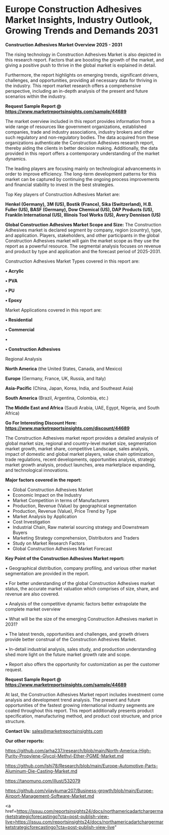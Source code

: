 # Europe Construction Adhesives Market Insights, Industry Outlook, Growing Trends and Demands 2031

<Strong> Construction Adhesives Market Overview 2025 - 2031</strong>

The rising technology in Construction Adhesives Market is also depicted in this research report. Factors that are boosting the growth of the market, and giving a positive push to thrive in the global market is explained in detail.

Furthermore, the report highlights on emerging trends, significant drivers, challenges, and opportunities, providing all necessary data for thriving in the industry. This report market research offers a comprehensive perspective, including an in-depth analysis of the present and future scenarios within the industry.

<strong>Request Sample Report @ <a href=https://www.marketreportsinsights.com/sample/44689>https://www.marketreportsinsights.com/sample/44689</a></strong>

The market overview included in this report provides information from a wide range of resources like government organizations, established companies, trade and industry associations, industry brokers and other such regulatory and non-regulatory bodies. The data acquired from these organizations authenticate the Construction Adhesives research report, thereby aiding the clients in better decision making. Additionally, the data provided in this report offers a contemporary understanding of the market dynamics.

The leading players are focusing mainly on technological advancements in order to improve efficiency. The long-term development patterns for this market can be captured by continuing the ongoing process improvements and financial stability to invest in the best strategies.

Top Key players of Construction Adhesives Market are:

<strong>Henkel (Germany), 3M (US), Bostik (France), Sika (Switzerland), H.B. Fuller (US), BASF (Germany), Dow Chemical (US), DAP Products (US), Franklin International (US), Illinois Tool Works (US), Avery Dennison (US)</strong>

<strong><b>Global Construction Adhesives Market Scope and Size:</b></strong>
The Construction Adhesives market is declared segment by company, region (country), type, and application. Players, stakeholders, and other participants in the global Construction Adhesives market will gain the market scope as they use the report as a powerful resource. The segmental analysis focuses on revenue and product by type and application and the forecast period of 2025-2031.

Construction Adhesives Market Types covered in this report are:

<strong>•  Acrylic

•  PVA

•  PU

•  Epoxy</strong>

Market Applications covered in this report are:

<strong>•  Residential

•  Commercial

•  

•  Construction Adhesives</strong> 

Regional Analysis

<strong>North America</strong> (the United States, Canada, and Mexico)

<strong>Europe</strong> (Germany, France, UK, Russia, and Italy)

<strong>Asia-Pacific</strong> (China, Japan, Korea, India, and Southeast Asia)

<strong>South America</strong> (Brazil, Argentina, Colombia, etc.)

<strong>The Middle East and Africa</strong> (Saudi Arabia, UAE, Egypt, Nigeria, and South Africa)

<strong>Go For Interesting Discount Here: <a href=https://www.marketreportsinsights.com/discount/44689>https://www.marketreportsinsights.com/discount/44689</a></strong>

The Construction Adhesives market report provides a detailed analysis of global market size, regional and country-level market size, segmentation market growth, market share, competitive Landscape, sales analysis, impact of domestic and global market players, value chain optimization, trade regulations, recent developments, opportunities analysis, strategic market growth analysis, product launches, area marketplace expanding, and technological innovations.

<strong><b>Major factors covered in the report:</b></strong>
<ul>
  <li>Global Construction Adhesives Market </li>
  <li>Economic Impact on the Industry</li>
  <li>Market Competition in terms of Manufacturers</li>
  <li>Production, Revenue (Value) by geographical segmentation</li>
  <li>Production, Revenue (Value), Price Trend by Type</li>
  <li>Market Analysis by Application</li>
  <li>Cost Investigation</li>
  <li>Industrial Chain, Raw material sourcing strategy and Downstream Buyers</li>
  <li>Marketing Strategy comprehension, Distributors and Traders</li>
  <li>Study on Market Research Factors</li>
  <li>Global Construction Adhesives Market Forecast</li>
</ul>

<strong><b>Key Point of the Construction Adhesives Market report:</b></strong>

• Geographical distribution, company profiling, and various other market segmentation are provided in the report.

• For better understanding of the global Construction Adhesives market status, the accurate market valuation which comprises of size, share, and revenue are also covered.

• Analysis of the competitive dynamic factors better extrapolate the complete market overview

• What will be the size of the emerging Construction Adhesives market in 2031?

• The latest trends, opportunities and challenges, and growth drivers provide better construal of the Construction Adhesives Market.

• In-detail industrial analysis, sales study, and production understanding shed more light on the future market growth rate and scope.

• Report also offers the opportunity for customization as per the customer request.

<strong>Request Sample Report @ <a href=https://www.marketreportsinsights.com/sample/44689>https://www.marketreportsinsights.com/sample/44689</a></strong>

At last, the Construction Adhesives Market report includes investment come analysis and development trend analysis. The present and future opportunities of the fastest growing international industry segments are coated throughout this report. This report additionally presents product specification, manufacturing method, and product cost structure, and price structure.

<strong>Contact Us:</strong>
sales@marketreportsinsights.com

<strong>Our other reports:</strong>

<a href=https://github.com/arha237/research/blob/main/North-America-High-Purity-Propylene-Glycol-Methyl-Ether-PGME-Market.md>https://github.com/arha237/research/blob/main/North-America-High-Purity-Propylene-Glycol-Methyl-Ether-PGME-Market.md</a>

<a href=https://github.com/Ishi78/Research/blob/main/Europe-Automotive-Parts-Aluminum-Die-Casting-Market.md>https://github.com/Ishi78/Research/blob/main/Europe-Automotive-Parts-Aluminum-Die-Casting-Market.md</a>

<a href=https://tanomuno.com/illust/532079>https://tanomuno.com/illust/532079</a>

<a href=https://github.com/vijaykumar207/Business-growth/blob/main/Europe-Airport-Management-Software-Market.md>https://github.com/vijaykumar207/Business-growth/blob/main/Europe-Airport-Management-Software-Market.md</a>

<a href=https://issuu.com/reportsinsights24/docs/northamericadartchargermarketstrategicforecastingo?cta=post-publish-view-live>https://issuu.com/reportsinsights24/docs/northamericadartchargermarketstrategicforecastingo?cta=post-publish-view-live</a>"
